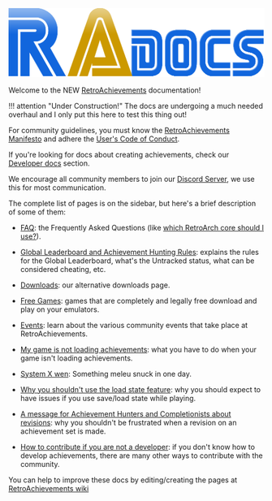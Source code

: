 ![radocslogo](images/radocslogo.png)

Welcome to the NEW [RetroAchievements](https://www.retroachievements.org) documentation!

!!! attention "Under Construction!"
    The docs are undergoing a much needed overhaul and I only put this here to test this thing out!

For community guidelines, you must know the [RetroAchievements Manifesto](/ramanifesto/) and adhere the [User's Code of Conduct](user-coc).

If you're looking for docs about creating achievements, check our [Developer docs](/developers/home/) section.

We encourage all community members to join our [Discord Server](https://discord.gg/dq2E4hE), we use this for most communication.

The complete list of pages is on the sidebar, but here's a brief description of some of them:

- [FAQ](FAQ): the Frequently Asked Questions (like [which RetroArch core should I use?](http://docs.retroachievements.org/FAQ/#which-retroarch-core-should-i-use)).

- [Global Leaderboard and Achievement Hunting Rules](Global-Leaderboard-and-Achievement-Hunting-Rules): explains the rules for the Global Leaderboard, what's the Untracked status, what can be considered cheating, etc.

- [Downloads](Downloads): our alternative downloads page.

- [Free Games](/games/homebrews): games that are completely and legally free download and play on your emulators.

- [Events](Events): learn about the various community events that take place at RetroAchievements.

- [My game is not loading achievements](My-game-is-not-loading-achievements): what you have to do when your game isn't loading achievements.

- [System X wen](System-X-wen): Something meleu snuck in one day.

- [Why you shouldn't use the load state feature](Why-you-shouldn't-use-the-load-state-feature): why you should expect to have issues if you use save/load state while playing.

- [A message for Achievement Hunters and Completionists about revisions](A-message-for-Achievement-Hunters-and-Completionists-about-revisions): why you shouldn't be frustrated when a revision on an achievement set is made.

- [How to contribute if you are not a developer](How-to-contribute-if-you-are-not-a-developer): if you don't know how to develop achievements, there are many other ways to contribute with the community.

You can help to improve these docs by editing/creating the pages at [RetroAchievements wiki](https://github.com/RetroAchievements/docs/wiki)